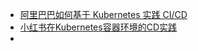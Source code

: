 + [阿里巴巴如何基于 Kubernetes 实践 CI/CD](<https://mp.weixin.qq.com/s?__biz=MzIzNjUxMzk2NQ==&mid=2247490743&idx=1&sn=11339ded881ca095f61c4e3afc152f85&chksm=e8d7e375dfa06a63a971598a2fd8a909ece38e14ee5cec683154bba07c0a113bd32862d901d1&scene=27#wechat_redirect>)
+ [小红书在Kubernetes容器环境的CD实践](<https://mp.weixin.qq.com/s?__biz=MzI5ODQ2MzI3NQ==&mid=2247483802&idx=1&sn=ddf32b9d148e4825d86ef40556815625&chksm=eca438dedbd3b1c828e6234a176f1037a9085a9646ac48f085f00e3847e6f96f053c3e0dc24e&scene=27#wechat_redirect>)
+ 

